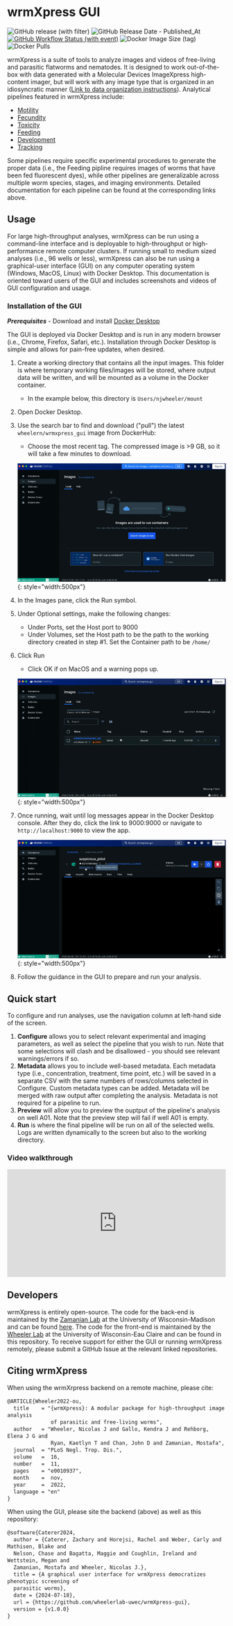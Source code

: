 # wrmXpress GUI

![GitHub release (with filter)](https://img.shields.io/github/v/release/wheelerlab-uwec/wrmXpress-gui)
![GitHub Release Date - Published_At](https://img.shields.io/github/release-date/wheelerlab-uwec/wrmxpress-gui)
[![GitHub Workflow Status (with event)](https://img.shields.io/github/actions/workflow/status/wheelerlab-uwec/wrmxpress-gui/push-docker-image.yml?event=release)](https://hub.docker.com/r/wheelern/wrmxpress_gui/tags)
![Docker Image Size (tag)](https://img.shields.io/docker/image-size/wheelern/wrmxpress_gui/latest)
![Docker Pulls](https://img.shields.io/docker/pulls/wheelern/wrmxpress_gui)

wrmXpress is a suite of tools to analyze images and videos of free-living and parasitic flatworms and nematodes. It is designed to work out-of-the-box with data generated with a Molecular Devices ImageXpress high-content imager, but will work with any image type that is organized in an idiosyncratic manner ([Link to data organization instructions](data_organization.md)). Analytical pipelines featured in wrmXpress include:

- [Motility](pipelines/motility.md)
- [Fecundity](pipelines/fecundity.md)
- [Toxicity](pipelines/toxicity.md)
- [Feeding](pipelines/feeding.md)
- [Development](pipelines/development.md)
- [Tracking](pipelines/tracking.md)

Some pipelines require specific experimental procedures to generate the proper data (i.e., the Feeding pipline requires images of worms that have been fed fluorescent dyes), while other pipelines are generalizable across multiple worm species, stages, and imaging environments. Detailed documentation for each pipeline can be found at the corresponding links above.

## Usage

For large high-throughput analyses, wrmXpress can be run using a command-line interface and is deployable to high-throughput or high-performance remote computer clusters. If running small to medium sized analyses (i.e., 96 wells or less), wrmXpress can also be run using a graphical-user interface (GUI) on any computer operating system (Windows, MacOS, Linux) with Docker Desktop. This documentation is oriented toward users of the GUI and includes screenshots and videos of GUI configuration and usage.

### Installation of the GUI

***Prerequisites*** - Download and install [Docker Desktop](https://www.docker.com/products/docker-desktop/)

The GUI is deployed via Docker Desktop and is run in any modern browser (i.e., Chrome, Firefox, Safari, etc.). Installation through Docker Desktop is simple and allows for pain-free updates, when desired.

1. Create a working directory that contains all the input images. This folder is where temporary working files/images will be stored, where output data will be written, and will be mounted as a volume in the Docker container.
   - In the example below, this directory is `Users/njwheeler/mount`

2. Open Docker Desktop.
3. Use the search bar to find and download ("pull") the latest `wheelern/wrmxpress_gui` image from DockerHub:
   - Choose the most recent tag. The compressed image is >9 GB, so it will take a few minutes to download.

    ![Pulling the GUI image](img/pull.gif){: style="width:500px"}

4. In the Images pane, click the Run symbol.
5. Under Optional settings, make the following changes:
   - Under Ports, set the Host port to 9000
   - Under Volumes, set the Host path to be the path to the working directory created in step #1. Set the Container path to be `/home/`
6. Click Run
   - Click OK if on MacOS and a warning pops up.
  
    ![Running the GUI image](img/run.gif){: style="width:500px"}

7. Once running, wait until log messages appear in the Docker Desktop console. After they do, click the link to 9000:9000 or navigate to `http://localhost:9000` to view the app.

    ![Starting the GUI image](img/start.gif){: style="width:500px"}

8. Follow the guidance in the GUI to prepare and run your analysis.

## Quick start

To configure and run analyses, use the navigation column at left-hand side of the screen.

1. **Configure** allows you to select relevant experimental and imaging parameters, as well as select the pipeline that you wish to run. Note that some selections will clash and be disallowed - you should see relevant warnings/errors if so.
2. **Metadata** allows you to include well-based metadata. Each metadata type (i.e., concentration, treatment, time point, etc.) will be saved in a separate CSV with the same numbers of rows/columns selected in Configure.
Custom metadata types can be added. Metadata will be merged with raw output after completing the analysis. Metadata is not required for a pipeline to run.
3. **Preview** will allow you to preview the ouptput of the pipeline's analysis on well A01. Note that the preview step will fail if well A01 is empty.
4. **Run** is where the final pipeline will be run on all of the selected wells. Logs are written dynamically to the screen but also to the working directory.

### Video walkthrough

<div style="padding:49.12% 0 0 0;position:relative;"><iframe src="https://player.vimeo.com/video/986779390?badge=0&amp;autopause=0&amp;player_id=0&amp;app_id=58479" frameborder="0" allow="autoplay; fullscreen; picture-in-picture; clipboard-write" style="position:absolute;top:0;left:0;width:100%;height:100%;" title="wrmXpress GUI Walkthrough"></iframe></div><script src="https://player.vimeo.com/api/player.js"></script>

## Developers

wrmXpress is entirely open-source. The code for the back-end is maintained by the [Zamanian Lab](https://www.zamanianlab.org/) at the University of Wisconsin-Madison and can be found [here](https://github.com/zamanianlab/wrmXpress). The code for the front-end is maintained by the [Wheeler Lab](https://wheelerlab.bio/) at the University of Wisconsin-Eau Claire and can be found in this repository. To receive support for either the GUI or running wrmXpress remotely, please submit a GitHub Issue at the relevant linked repositories.

## Citing wrmXpress

When using the wrmXrpress backend on a remote machine, please cite:

    @ARTICLE{Wheeler2022-ou,
      title    = "{wrmXpress}: A modular package for high-throughput image analysis
                  of parasitic and free-living worms",
      author   = "Wheeler, Nicolas J and Gallo, Kendra J and Rehborg, Elena J G and
                  Ryan, Kaetlyn T and Chan, John D and Zamanian, Mostafa",
      journal  = "PLoS Negl. Trop. Dis.",
      volume   =  16,
      number   =  11,
      pages    = "e0010937",
      month    =  nov,
      year     =  2022,
      language = "en"
    }

When using the GUI, please site the backend (above) as well as this repository:

    @software{Caterer2024,
      author = {Caterer, Zachary and Horejsi, Rachel and Weber, Carly and Mathisen, Blake and 
      Nelson, Chase and Bagatta, Maggie and Coughlin, Ireland and Wettstein, Megan and 
      Zamanian, Mostafa and Wheeler, Nicolas J.},
      title = {A graphical user interface for wrmXpress democratizes phenotypic screening of 
      parasitic worms},
      date = {2024-07-18},
      url = {https://github.com/wheelerlab-uwec/wrmXpress-gui},
      version = {v1.0.0}
    }
